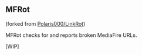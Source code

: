 ## MFRot

(forked from [Polaris000/LinkRot](https://github.com/Polaris000/LinkRot))

MFRot checks for and reports broken MediaFire URLs.

[WIP]
